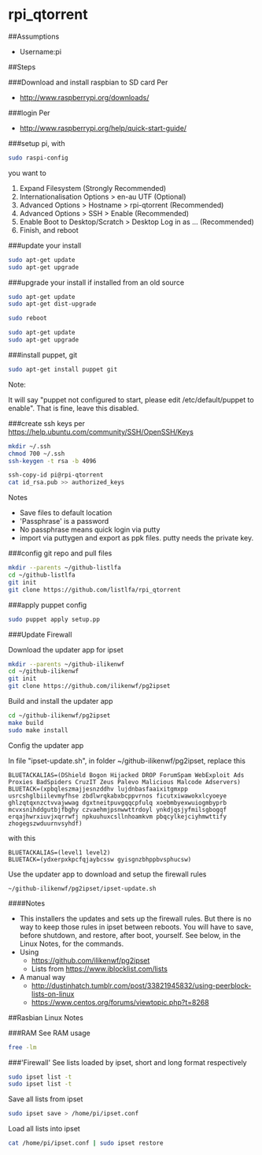 # rpi_qtorrent


##Assumptions
- Username:pi


##Steps

###Download and install raspbian to SD card
Per
- http://www.raspberrypi.org/downloads/



###login
Per
- http://www.raspberrypi.org/help/quick-start-guide/


###setup pi, with
```bash
sudo raspi-config
```
you want to

1. Expand Filesystem (Strongly Recommended)
2. Internationalisation Options > en-au UTF (Optional)
3. Advanced Options > Hostname > rpi-qtorrent (Recommended)
4. Advanced Options > SSH > Enable (Recommended)
5. Enable Boot to Desktop/Scratch > Desktop Log in as ...  (Recommended)
6. Finish, and reboot


###update your install
```bash
sudo apt-get update
sudo apt-get upgrade
```


###upgrade your install if installed from an old source
```bash
sudo apt-get update
sudo apt-get dist-upgrade

sudo reboot

sudo apt-get update
sudo apt-get upgrade
```


###install puppet, git
```bash
sudo apt-get install puppet git
```
Note:

It will say "puppet not configured to start, please edit /etc/default/puppet to enable".  That is fine, leave this disabled.


###create ssh keys
per https://help.ubuntu.com/community/SSH/OpenSSH/Keys
```bash
mkdir ~/.ssh
chmod 700 ~/.ssh
ssh-keygen -t rsa -b 4096

ssh-copy-id pi@rpi-qtorrent
cat id_rsa.pub >> authorized_keys
```
Notes
- Save files to default location
- 'Passphrase' is a password
- No passphrase means quick login via putty
- import via puttygen and export as ppk files.  putty needs the private key.


###config git repo and pull files
```bash
mkdir --parents ~/github-listlfa
cd ~/github-listlfa
git init
git clone https://github.com/listlfa/rpi_qtorrent
```


###apply puppet config
```bash
sudo puppet apply setup.pp
```


###Update Firewall

Download the updater app for ipset
```bash
mkdir --parents ~/github-ilikenwf
cd ~/github-ilikenwf
git init
git clone https://github.com/ilikenwf/pg2ipset
```

Build and install the updater app
```bash
cd ~/github-ilikenwf/pg2ipset
make build
sudo make install
```

Config the updater app

In file "ipset-update.sh", in folder ~/github-ilikenwf/pg2ipset, replace this
```
BLUETACKALIAS=(DShield Bogon Hijacked DROP ForumSpam WebExploit Ads Proxies BadSpiders CruzIT Zeus Palevo Malicious Malcode Adservers)
BLUETACK=(xpbqleszmajjesnzddhv lujdnbasfaaixitgmxpp usrcshglbiilevmyfhse zbdlwrqkabxbcppvrnos ficutxiwawokxlcyoeye ghlzqtqxnzctvvajwwag dgxtneitpuvgqqcpfulq xoebmbyexwuiogmbyprb mcvxsnihddgutbjfbghy czvaehmjpsnwwttrdoyl ynkdjqsjyfmilsgbogqf erqajhwrxiuvjxqrrwfj npkuuhuxcsllnhoamkvm pbqcylkejciyhmwttify zhogegszwduurnvsyhdf) 
```
with this
```
BLUETACKALIAS=(level1 level2)
BLUETACK=(ydxerpxkpcfqjaybcssw gyisgnzbhppbvsphucsw) 
```

Use the updater app to download and setup the firewall rules
```
~/github-ilikenwf/pg2ipset/ipset-update.sh
```

####Notes
- This installers the updates and sets up the firewall rules.  But there is no way to keep those rules in ipset between reboots.  You will have to save, before shutdown, and restore, after boot, yourself.  See below, in the Linux Notes, for the commands.
- Using
  - https://github.com/ilikenwf/pg2ipset
  - Lists from https://www.iblocklist.com/lists
- A manual way
  - http://dustinhatch.tumblr.com/post/33821945832/using-peerblock-lists-on-linux
  - https://www.centos.org/forums/viewtopic.php?t=8268

##Rasbian Linux Notes

###RAM
See RAM usage
```bash
free -lm
```

###'Firewall'
See lists loaded by ipset, short and long format respectively
```bash
sudo ipset list -t
sudo ipset list -t
```

Save all lists from ipset
```bash
sudo ipset save > /home/pi/ipset.conf
```

Load all lists into ipset
```bash
cat /home/pi/ipset.conf | sudo ipset restore
```


